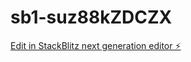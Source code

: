 # sb1-suz88kZDCZX

[Edit in StackBlitz next generation editor ⚡️](https://stackblitz.com/~/github.com/Suleymanozkan1/sb1-suz88kZDCZX)